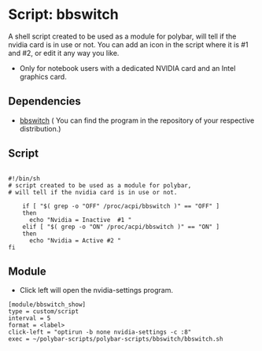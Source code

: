 # Script: bbswitch

A shell script created to be used as a module for polybar,
will tell if the nvidia card is in use or not.
You can add an icon in the script where it is #1 and #2, or edit it any way you like.

* Only for notebook users with a dedicated NVIDIA card and an Intel graphics card.


## Dependencies
* [bbswitch](https://github.com/Bumblebee-Project/bbswitch) ( You can find the program in the repository of your respective distribution.)

## Script
```

#!/bin/sh
# script created to be used as a module for polybar,
# will tell if the nvidia card is in use or not.

    if [ "$( grep -o "OFF" /proc/acpi/bbswitch )" == "OFF" ]
    then
      echo "Nvidia = Inactive  #1 "
    elif [ "$( grep -o "ON" /proc/acpi/bbswitch )" == "ON" ]
    then
      echo "Nvidia = Active #2 "
fi

```
## Module
* Click left will open the nvidia-settings program.
```
[module/bbswitch_show]
type = custom/script
interval = 5
format = <label>
click-left = "optirun -b none nvidia-settings -c :8"
exec = ~/polybar-scripts/polybar-scripts/bbswitch/bbswitch.sh

```
